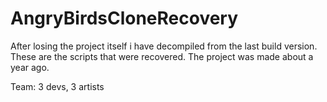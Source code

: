 # AngryBirdsCloneRecovery

After losing the project itself i have decompiled from the last build version.
These are the scripts that were recovered. 
The project was made about a year ago.

Team: 3 devs, 3 artists
